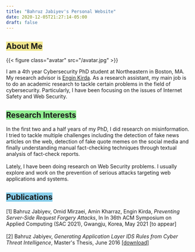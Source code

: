 ```yaml
---
title: "Bahruz Jabiyev's Personal Website"
date: 2020-12-05T21:27:14-05:00
draft: false
---
```


<h2><span class="p-1" style="background-color: khaki">About Me</span></h2>

{{< figure class="avatar" src="/avatar.jpg" >}}

I am a 4th year Cybersecurity PhD student at Northeastern in Boston, MA. My research advisor is <a href="https://www.ccs.neu.edu/home/ek/">Engin Kirda</a>. As a research assistant, my main job is to do an academic research to tackle certain problems in the field of cybersecurity. Particularly, I have been focusing on the issues of Internet Safety and Web Security. 

<h2><span class="p-1" style="background-color: lightgreen">Research Interests</span></h2>
In the first two and a half years of my PhD, I did research on misinformation. I tried to tackle multiple challenges including the detection of fake news articles on the web, detection of fake quote memes on the social media and finally understanding manual fact-checking techniques through textual analysis of fact-check reports.<br><br>Lately, I have been doing research on Web Security problems. I usually explore and work on the prevention of serious attacks targeting web applications and systems.

<h2><span class="p-1" style="background-color: skyblue">Publications</span></h2>
[1] Bahruz Jabiyev, Omid Mirzaei, Amin Kharraz, Engin Kirda, <i>Preventing Server-Side Request Forgery Attacks</i>, In In 36th ACM Symposium on Applied Computing (SAC 2021), Gwangju, Korea, May 2021 [to appear]  
<br><br>
[2] Bahruz Jabiyev, <i>Generating Application Layer IDS Rules from Cyber Threat Intelligence</i>, Master's Thesis, June 2016 <a href="/ms-thesis.pdf">[download]</a>
